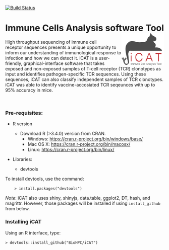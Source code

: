 [![Build Status](https://travis-ci.org/BioHPC/iCAT.svg?branch=master)](https://travis-ci.org/BioHPC/iCAT)

# Immune Cells Analysis software Tool <img src="man/figures/logo.png" align="right" width="135"/> 

High throughput sequencing of immune cell receptor sequences presents a unique opportunity to inform our understanding of immunological response to infection and how we can detect it. iCAT is a user-friendly, graphical-interface software that takes exposed and non-exposed samples of T-cell receptor (TCR) clonotypes as input and identifies pathogen-specific TCR sequences. Using these sequences, iCAT can also classify independent samples of TCR clonotypes. iCAT was able to identify vaccine-accosiated TCR seqeunces with up to 95% accuracy in mice. 

<br/>


### Pre-requisites:

* R version
  * Download R (>3.4.0) version from CRAN.
    * Windows: https://cran.r-project.org/bin/windows/base/
    * Mac OS X: https://cran.r-project.org/bin/macosx/
    * Linux: https://cran.r-project.org/bin/linux/

* Libraries:
    - devtools

To install devtools, use the command:

        > install.packages("devtools") 
        
*Note*: iCAT also uses shiny, shinyjs, data.table, ggplot2, DT, hash, and magrittr. However, those packages will be installed if using `install_github` from below.

### Installing iCAT

Using an R interface, type:
```
> devtools::install_github("BioHPC/iCAT") 
```
